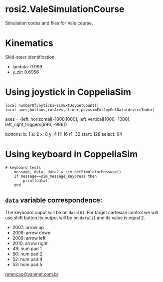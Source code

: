 # rosi2.ValeSimulationCourse
Simulation codes and files for Vale course.

# Kinematics

Skid-steer identification
- lambda: 0.999
- y_cir: 0.6956

# Using joystick in CoppeliaSim

```
local numberOfJoyticks=simExtJoyGetCount()
local axes,buttons,rotAxes,slider,pov=simExtJoyGetData(deviceIndex)
```

axes = {left_horizontal[-1000,1000], left_vertical[1000,-1000], left_right_triggers[996, -996]}

buttons:
	b: 1
	a: 2
	x: 8
	y: 4
	l1: 16
	r1: 32
	start: 128
	select: 64

# Using keyboard in CoppeliaSim

```
# keyboard tests
    message, data, data2 = sim.getSimulatorMessage()
    if message==sim_message_keypress then
        print(data)
    end
```

## `data` variable correspondence:

The keyboard ouput will be on `data[0]`.
For target cartesian control we will use shift button.Its output will be on `data[1]` and its value is equal 2.

- 2007: arrow up
- 2008: arrow down
- 2009: arrow left
- 2010: arrow right
- 49: num pad 1
- 50: num pad 2
- 52: num pad 4
- 53: num pad 5





retencao@valenet.com.br

